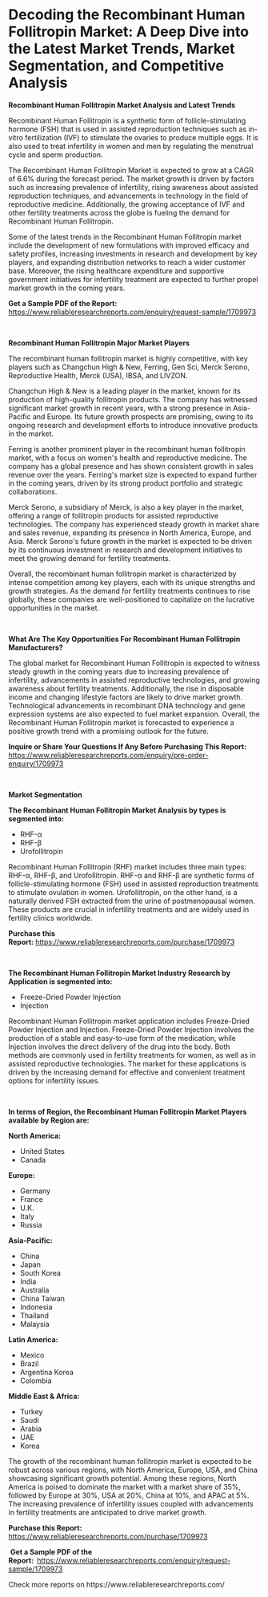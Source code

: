<p><h1>Decoding the Recombinant Human Follitropin Market: A Deep Dive into the Latest Market Trends, Market Segmentation, and Competitive Analysis</h1></p><p><strong>Recombinant Human Follitropin Market Analysis and Latest Trends</strong></p>
<p><p>Recombinant Human Follitropin is a synthetic form of follicle-stimulating hormone (FSH) that is used in assisted reproduction techniques such as in-vitro fertilization (IVF) to stimulate the ovaries to produce multiple eggs. It is also used to treat infertility in women and men by regulating the menstrual cycle and sperm production.</p><p>The Recombinant Human Follitropin Market is expected to grow at a CAGR of 6.6% during the forecast period. The market growth is driven by factors such as increasing prevalence of infertility, rising awareness about assisted reproduction techniques, and advancements in technology in the field of reproductive medicine. Additionally, the growing acceptance of IVF and other fertility treatments across the globe is fueling the demand for Recombinant Human Follitropin.</p><p>Some of the latest trends in the Recombinant Human Follitropin market include the development of new formulations with improved efficacy and safety profiles, increasing investments in research and development by key players, and expanding distribution networks to reach a wider customer base. Moreover, the rising healthcare expenditure and supportive government initiatives for infertility treatment are expected to further propel market growth in the coming years.</p></p>
<p><strong>Get a Sample PDF of the Report:&nbsp;</strong> <a href="https://www.reliableresearchreports.com/enquiry/request-sample/1709973">https://www.reliableresearchreports.com/enquiry/request-sample/1709973</a></p>
<p>&nbsp;</p>
<p><strong>Recombinant Human Follitropin Major Market Players</strong></p>
<p><p>The recombinant human follitropin market is highly competitive, with key players such as Changchun High & New, Ferring, Gen Sci, Merck Serono, Reproductive Health, Merck (USA), IBSA, and LIVZON. </p><p>Changchun High & New is a leading player in the market, known for its production of high-quality follitropin products. The company has witnessed significant market growth in recent years, with a strong presence in Asia-Pacific and Europe. Its future growth prospects are promising, owing to its ongoing research and development efforts to introduce innovative products in the market.</p><p>Ferring is another prominent player in the recombinant human follitropin market, with a focus on women's health and reproductive medicine. The company has a global presence and has shown consistent growth in sales revenue over the years. Ferring's market size is expected to expand further in the coming years, driven by its strong product portfolio and strategic collaborations.</p><p>Merck Serono, a subsidiary of Merck, is also a key player in the market, offering a range of follitropin products for assisted reproductive technologies. The company has experienced steady growth in market share and sales revenue, expanding its presence in North America, Europe, and Asia. Merck Serono's future growth in the market is expected to be driven by its continuous investment in research and development initiatives to meet the growing demand for fertility treatments.</p><p>Overall, the recombinant human follitropin market is characterized by intense competition among key players, each with its unique strengths and growth strategies. As the demand for fertility treatments continues to rise globally, these companies are well-positioned to capitalize on the lucrative opportunities in the market.</p></p>
<p>&nbsp;</p>
<p><strong>What Are The Key Opportunities For Recombinant Human Follitropin Manufacturers?</strong></p>
<p><p>The global market for Recombinant Human Follitropin is expected to witness steady growth in the coming years due to increasing prevalence of infertility, advancements in assisted reproductive technologies, and growing awareness about fertility treatments. Additionally, the rise in disposable income and changing lifestyle factors are likely to drive market growth. Technological advancements in recombinant DNA technology and gene expression systems are also expected to fuel market expansion. Overall, the Recombinant Human Follitropin market is forecasted to experience a positive growth trend with a promising outlook for the future.</p></p>
<p><strong>Inquire or Share Your Questions If Any Before Purchasing This Report:</strong> <a href="https://www.reliableresearchreports.com/enquiry/pre-order-enquiry/1709973">https://www.reliableresearchreports.com/enquiry/pre-order-enquiry/1709973</a></p>
<p>&nbsp;</p>
<p><strong>Market Segmentation</strong></p>
<p><strong>The Recombinant Human Follitropin Market Analysis by types is segmented into:</strong></p>
<p><ul><li>RHF-α</li><li>RHF-β</li><li>Urofollitropin</li></ul></p>
<p><p>Recombinant Human Follitropin (RHF) market includes three main types: RHF-α, RHF-β, and Urofollitropin. RHF-α and RHF-β are synthetic forms of follicle-stimulating hormone (FSH) used in assisted reproduction treatments to stimulate ovulation in women. Urofollitropin, on the other hand, is a naturally derived FSH extracted from the urine of postmenopausal women. These products are crucial in infertility treatments and are widely used in fertility clinics worldwide.</p></p>
<p><strong>Purchase this Report:&nbsp;</strong><a href="https://www.reliableresearchreports.com/purchase/1709973">https://www.reliableresearchreports.com/purchase/1709973</a></p>
<p>&nbsp;</p>
<p><strong>The Recombinant Human Follitropin Market Industry Research by Application is segmented into:</strong></p>
<p><ul><li>Freeze-Dried Powder Injection</li><li>Injection</li></ul></p>
<p><p>Recombinant Human Follitropin market application includes Freeze-Dried Powder Injection and Injection. Freeze-Dried Powder Injection involves the production of a stable and easy-to-use form of the medication, while Injection involves the direct delivery of the drug into the body. Both methods are commonly used in fertility treatments for women, as well as in assisted reproductive technologies. The market for these applications is driven by the increasing demand for effective and convenient treatment options for infertility issues.</p></p>
<p>&nbsp;</p>
<p><strong>In terms of Region, the Recombinant Human Follitropin Market Players available by Region are:</strong></p>
<p>
    <p> <strong> North America: </strong>
        <ul>
            <li>United States</li>
            <li>Canada</li>
        </ul>
        </p> 
    <p> <strong> Europe: </strong>
        <ul>
            <li>Germany</li>
            <li>France</li>
            <li>U.K.</li>
            <li>Italy</li>
            <li>Russia</li>
        </ul>
        </p> 
    <p> <strong> Asia-Pacific: </strong>
        <ul>
            <li>China</li>
            <li>Japan</li>
            <li>South Korea</li>
            <li>India</li>
            <li>Australia</li>
            <li>China Taiwan</li>
            <li>Indonesia</li>
            <li>Thailand</li>
            <li>Malaysia</li>
        </ul>
        </p> 
    <p> <strong> Latin America: </strong>
        <ul>
            <li>Mexico</li>
            <li>Brazil</li>
            <li>Argentina Korea</li>
            <li>Colombia</li>
        </ul>
        </p> 
    <p> <strong> Middle East & Africa: </strong>
        <ul>
            <li>Turkey</li>
            <li>Saudi</li>
            <li>Arabia</li>
            <li>UAE</li>
            <li>Korea</li>
        </ul>
    </p>
    </p>
<p><p>The growth of the recombinant human follitropin market is expected to be robust across various regions, with North America, Europe, USA, and China showcasing significant growth potential. Among these regions, North America is poised to dominate the market with a market share of 35%, followed by Europe at 30%, USA at 20%, China at 10%, and APAC at 5%. The increasing prevalence of infertility issues coupled with advancements in fertility treatments are anticipated to drive market growth.</p></p>
<p><strong>Purchase this Report: </strong><a href="https://www.reliableresearchreports.com/purchase/1709973">https://www.reliableresearchreports.com/purchase/1709973</a></p>
<p>&nbsp;<strong>Get a Sample PDF of the Report:&nbsp;&nbsp;</strong><a href="https://www.reliableresearchreports.com/enquiry/request-sample/1709973">https://www.reliableresearchreports.com/enquiry/request-sample/1709973</a></p>
<p><strong></strong></p>
<p>Check more reports on https://www.reliableresearchreports.com/</p>